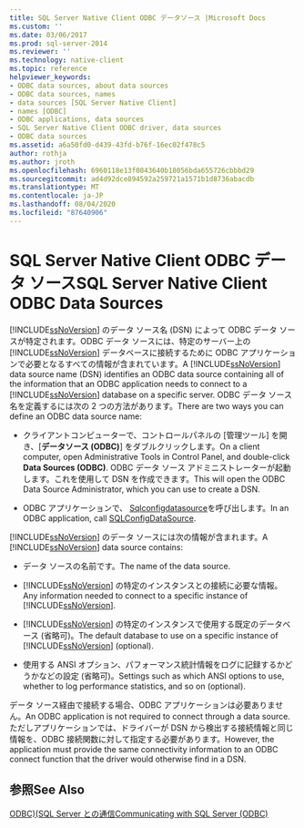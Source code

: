 ```yaml
---
title: SQL Server Native Client ODBC データソース |Microsoft Docs
ms.custom: ''
ms.date: 03/06/2017
ms.prod: sql-server-2014
ms.reviewer: ''
ms.technology: native-client
ms.topic: reference
helpviewer_keywords:
- ODBC data sources, about data sources
- ODBC data sources, names
- data sources [SQL Server Native Client]
- names [ODBC]
- ODBC applications, data sources
- SQL Server Native Client ODBC driver, data sources
- ODBC data sources
ms.assetid: a6a50fd0-d439-43fd-b76f-16ec02f478c5
author: rothja
ms.author: jroth
ms.openlocfilehash: 6960118e13f0843640b18056bda655726cbbbd29
ms.sourcegitcommit: ad4d92dce894592a259721a1571b1d8736abacdb
ms.translationtype: MT
ms.contentlocale: ja-JP
ms.lasthandoff: 08/04/2020
ms.locfileid: "87640906"
---
```

# <a name="sql-server-native-client-odbc-data-sources"></a><span data-ttu-id="83129-102">SQL Server Native Client ODBC データ ソース</span><span class="sxs-lookup"><span data-stu-id="83129-102">SQL Server Native Client ODBC Data Sources</span></span>
  <span data-ttu-id="83129-103">[!INCLUDE[ssNoVersion](../../includes/ssnoversion-md.md)] のデータ ソース名 (DSN) によって ODBC データ ソースが特定されます。ODBC データ ソースには、特定のサーバー上の [!INCLUDE[ssNoVersion](../../includes/ssnoversion-md.md)] データベースに接続するために ODBC アプリケーションで必要となるすべての情報が含まれています。</span><span class="sxs-lookup"><span data-stu-id="83129-103">A [!INCLUDE[ssNoVersion](../../includes/ssnoversion-md.md)] data source name (DSN) identifies an ODBC data source containing all of the information that an ODBC application needs to connect to a [!INCLUDE[ssNoVersion](../../includes/ssnoversion-md.md)] database on a specific server.</span></span> <span data-ttu-id="83129-104">ODBC データ ソース名を定義するには次の 2 つの方法があります。</span><span class="sxs-lookup"><span data-stu-id="83129-104">There are two ways you can define an ODBC data source name:</span></span>  
  
-   <span data-ttu-id="83129-105">クライアントコンピューターで、コントロールパネルの [管理ツール] を開き、[**データソース (ODBC)**] をダブルクリックします。</span><span class="sxs-lookup"><span data-stu-id="83129-105">On a client computer, open Administrative Tools in Control Panel, and double-click **Data Sources (ODBC)**.</span></span> <span data-ttu-id="83129-106">ODBC データ ソース アドミニストレーターが起動します。これを使用して DSN を作成できます。</span><span class="sxs-lookup"><span data-stu-id="83129-106">This will open the ODBC Data Source Administrator, which you can use to create a DSN.</span></span>  
  
-   <span data-ttu-id="83129-107">ODBC アプリケーションで、 [Sqlconfigdatasource](../native-client-odbc-api/sqlconfigdatasource.md)を呼び出します。</span><span class="sxs-lookup"><span data-stu-id="83129-107">In an ODBC application, call [SQLConfigDataSource](../native-client-odbc-api/sqlconfigdatasource.md).</span></span>  
  
 <span data-ttu-id="83129-108">[!INCLUDE[ssNoVersion](../../includes/ssnoversion-md.md)] のデータ ソースには次の情報が含まれます。</span><span class="sxs-lookup"><span data-stu-id="83129-108">A [!INCLUDE[ssNoVersion](../../includes/ssnoversion-md.md)] data source contains:</span></span>  
  
-   <span data-ttu-id="83129-109">データ ソースの名前です。</span><span class="sxs-lookup"><span data-stu-id="83129-109">The name of the data source.</span></span>  
  
-   <span data-ttu-id="83129-110">[!INCLUDE[ssNoVersion](../../includes/ssnoversion-md.md)] の特定のインスタンスとの接続に必要な情報。</span><span class="sxs-lookup"><span data-stu-id="83129-110">Any information needed to connect to a specific instance of [!INCLUDE[ssNoVersion](../../includes/ssnoversion-md.md)].</span></span>  
  
-   <span data-ttu-id="83129-111">[!INCLUDE[ssNoVersion](../../includes/ssnoversion-md.md)] の特定のインスタンスで使用する既定のデータベース (省略可)。</span><span class="sxs-lookup"><span data-stu-id="83129-111">The default database to use on a specific instance of [!INCLUDE[ssNoVersion](../../includes/ssnoversion-md.md)] (optional).</span></span>  
  
-   <span data-ttu-id="83129-112">使用する ANSI オプション、パフォーマンス統計情報をログに記録するかどうかなどの設定 (省略可)。</span><span class="sxs-lookup"><span data-stu-id="83129-112">Settings such as which ANSI options to use, whether to log performance statistics, and so on (optional).</span></span>  
  
 <span data-ttu-id="83129-113">データ ソース経由で接続する場合、ODBC アプリケーションは必要ありません。</span><span class="sxs-lookup"><span data-stu-id="83129-113">An ODBC application is not required to connect through a data source.</span></span> <span data-ttu-id="83129-114">ただしアプリケーションでは、ドライバーが DSN から検出する接続情報と同じ情報を、ODBC 接続関数に対して指定する必要があります。</span><span class="sxs-lookup"><span data-stu-id="83129-114">However, the application must provide the same connectivity information to an ODBC connect function that the driver would otherwise find in a DSN.</span></span>  
  
## <a name="see-also"></a><span data-ttu-id="83129-115">参照</span><span class="sxs-lookup"><span data-stu-id="83129-115">See Also</span></span>  
 [<span data-ttu-id="83129-116">ODBC&#41;&#40;SQL Server との通信</span><span class="sxs-lookup"><span data-stu-id="83129-116">Communicating with SQL Server &#40;ODBC&#41;</span></span>](communicating-with-sql-server-odbc.md)  
  
  
